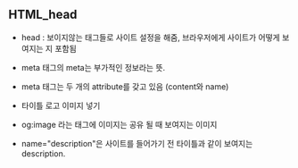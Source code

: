 ## HTML_head

- head : 보이지않는 태그들로 사이트 설정을 해줌, 브라우저에게 사이트가 어떻게 보여지는 지 포함됨

- meta 태그의 meta는 부가적인 정보라는 뜻.
- meta 태그는 두 개의 attribute를 갖고 있음 (content와 name)
- <link rel="shortcut icon" /> 타이틀 로고 이미지 넣기 
- og:image 라는 태그에 이미지는 공유 될 때 보여지는 이미지
- name="description"은 사이트를 들어가기 전 타이틀과 같이 보여지는 description. 

